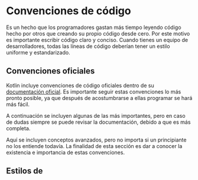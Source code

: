 # Convenciones de código

Es un hecho que los programadores gastan más tiempo leyendo código hecho por otros que creando su propio código desde cero.
Por este motivo es importante escribir código claro y conciso.
Cuando tienes un equipo de desarrolladores, todas las líneas de código deberían tener un estilo uniforme y estandarizado.

## Convenciones oficiales

Kotlin incluye convenciones de código oficiales dentro de su [documentación oficial](https://kotlinlang.org/docs/coding-conventions.html).
Es importante seguir estas convenciones lo más pronto posible, ya que después de acostumbrarse a ellas programar se hará más fácil.

A continuación se incluyen algunas de las más importantes, pero en caso de dudas siempre se puede revisar la documentación, debido a que es más completa.

Aquí se incluyen conceptos avanzados, pero no importa si un principiante no los entiende todavía.
La finalidad de esta sección es dar a conocer la existencia e importancia de estas convenciones.

## Estilos de
